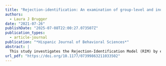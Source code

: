 ```yaml
---
title: "Rejection-identification: An examination of group-level and individual-level discrimination among Hispanic immigrants"
authors:
  - Laura J Brugger
date: "2021-07-26"
publishDate: "2025-07-08T22:00:27.073507Z"
publication_types:
  - article-journal
publication: "*Hispanic Journal of Behavioral Sciences*"
abstract: |
  This study investigates the Rejection-Identification Model (RIM) by examining impacts of group-level and personal experiences with discrimination on different measures of ethnic identity and cultural importance among Hispanic immigrants. The RIM is used to describe associations between discrimination and increased ethnic identity and the mediating role of ethnicity on negative outcomes of discrimination. Growing empirical support for the RIM has prompted inquiry into its application among different populations, including immigrants who face numerous types of discrimination. Using the Latino Immigrant National Election Survey, the study found that the perception of group-level discrimination was associated with a higher likelihood of reporting Hispanic identity importance, however, personal experiences with discrimination were not. Further, results showed that neither type of discrimination impacted cultural or Spanish language maintenance importance. This paper discusses the implications of these findings and how the protective factors presented by the RIM may vary among populations and when considering personal and group-level discrimination.
url_pdf: "https://doi.org/10.1177/07399863211033502"
---
```

